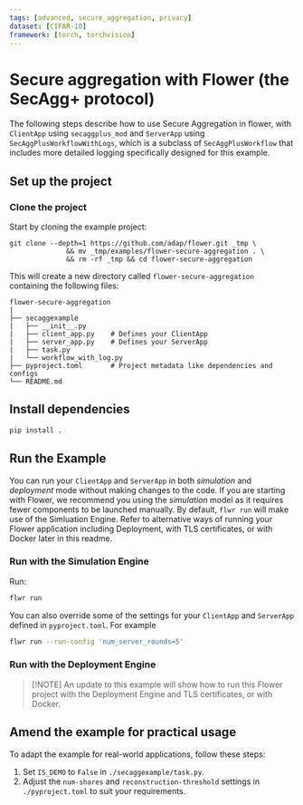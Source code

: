 ```yaml
---
tags: [advanced, secure_aggregation, privacy]
dataset: [CIFAR-10]
framework: [torch, torchvision]
---
```


# Secure aggregation with Flower (the SecAgg+ protocol)

The following steps describe how to use Secure Aggregation in flower, with `ClientApp` using `secaggplus_mod` and `ServerApp` using `SecAggPlusWorkflowWithLogs`, which is a subclass of `SecAggPlusWorkflow` that includes more detailed logging specifically designed for this example.

## Set up the project

### Clone the project


Start by cloning the example project:

```shell
git clone --depth=1 https://github.com/adap/flower.git _tmp \
              && mv _tmp/examples/flower-secure-aggregation . \
              && rm -rf _tmp && cd flower-secure-aggregation
```

This will create a new directory called `flower-secure-aggregation` containing the
following files:

```shell
flower-secure-aggregation
|
├── secaggexample
|   ├── __init__.py
|   ├── client_app.py    # Defines your ClientApp
|   ├── server_app.py    # Defines your ServerApp
|   ├── task.py
|   └── workflow_with_log.py
├── pyproject.toml       # Project metadata like dependencies and configs
└── README.md
```

## Install dependencies

```bash
pip install .
```

## Run the Example

You can run your `ClientApp` and `ServerApp` in both _simulation_ and
_deployment_ mode without making changes to the code. If you are starting
with Flower, we recommend you using the _simulation_ model as it requires
fewer components to be launched manually. By default, `flwr run` will make
use of the Simluation Engine. Refer to alternative ways of running your
Flower application including Deployment, with TLS certificates, or with
Docker later in this readme.

### Run with the Simulation Engine

Run:

```bash
flwr run
```

You can also override some of the settings for your `ClientApp` and `ServerApp` defined in `pyproject.toml`. For example

```bash
flwr run --run-config 'num_server_rounds=5'
```

### Run with the Deployment Engine

> \[!NOTE\]
> An update to this example will show how to run this Flower project with the Deployment Engine and TLS certificates, or with Docker.

## Amend the example for practical usage

To adapt the example for real-world applications, follow these steps:

1. Set `IS_DEMO` to `False` in `./secaggexample/task.py`.
2. Adjust the `num-shares` and `reconstruction-threshold` settings in `./pyproject.toml` to suit your requirements.
